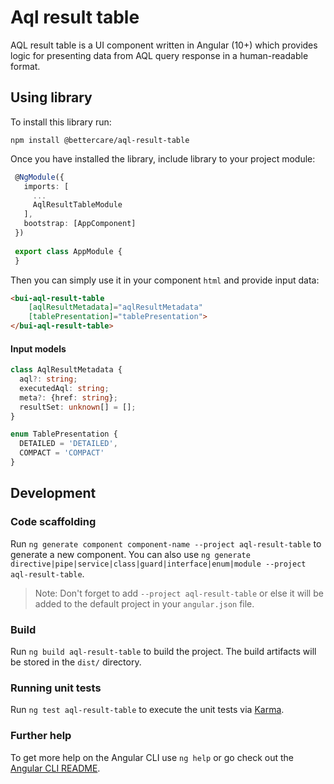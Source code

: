# Aql result table

AQL result table is a UI component written in Angular (10+) which provides logic for presenting data from AQL query response in a human-readable format.

## Using library

To install this library run:

```
npm install @bettercare/aql-result-table
```

Once you have installed the library, include library to your project module:

```typescript
 @NgModule({
   imports: [
     ...
     AqlResultTableModule
   ],
   bootstrap: [AppComponent]
 })
 
 export class AppModule {
 }
```

Then you can simply use it in your component `html` and provide input data:

```html
<bui-aql-result-table
    [aqlResultMetadata]="aqlResultMetadata"
    [tablePresentation]="tablePresentation">
</bui-aql-result-table>
```

#### Input models
```typescript
class AqlResultMetadata {
  aql?: string;
  executedAql: string;
  meta?: {href: string};
  resultSet: unknown[] = [];
}

enum TablePresentation {
  DETAILED = 'DETAILED',
  COMPACT = 'COMPACT'
}
```

## Development

### Code scaffolding

Run `ng generate component component-name --project aql-result-table` to generate a new component. You can also use `ng generate directive|pipe|service|class|guard|interface|enum|module --project aql-result-table`.
> Note: Don't forget to add `--project aql-result-table` or else it will be added to the default project in your `angular.json` file. 

### Build

Run `ng build aql-result-table` to build the project. The build artifacts will be stored in the `dist/` directory.

### Running unit tests

Run `ng test aql-result-table` to execute the unit tests via [Karma](https://karma-runner.github.io).

### Further help

To get more help on the Angular CLI use `ng help` or go check out the [Angular CLI README](https://github.com/angular/angular-cli/blob/master/README.md).

